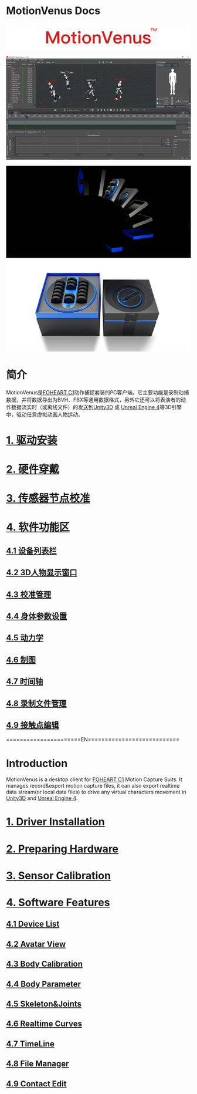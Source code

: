 # MotionVenus Docs

<div align=center>
<img src="https://raw.githubusercontent.com/FOHEART/MotionVenusHelp/v1.3.2/img/softwareName.png"/>
</div>

![MainThumb](https://raw.githubusercontent.com/FOHEART/MotionVenusHelp/v1.3.2/img/MotionVenus_1_3_0.png)

<div align=center>
<img src="https://raw.githubusercontent.com/FOHEART/MotionVenusHelp/v1.3.2/img/foheartc1.png"/>
</div>

<div align=center>
<img src="https://raw.githubusercontent.com/FOHEART/MotionVenusHelp/v1.3.2/img/foheartc1_2.png"/>
</div>

# 简介
MotionVenus是[FOHEART C1](http://www.foheart.com/)动作捕捉套装的PC客户端。它主要功能是录制动捕数据，并将数据导出为BVH、FBX等通用数据格式，另外它还可以将表演者的动作数据流实时（或离线文件）的发送到[Unity3D](https://unity3d.com) 或 [Unreal Engine 4](https://www.unrealengine.com)等3D引擎中，驱动任意虚拟动画人物运动。
# [1. 驱动安装](https://github.com/FOHEART/MotionVenusHelp/blob/v1.3.4/driver/driverinstall.md)
# [2. 硬件穿戴](https://github.com/FOHEART/MotionVenusHelp/blob/v1.3.4/hardware/preparinghardware.md)
# [3. 传感器节点校准](https://github.com/FOHEART/MotionVenusHelp/blob/v1.3.4/software/sensorcali.md)
# [4. 软件功能区](https://github.com/FOHEART/MotionVenusHelp/blob/v1.3.4/software/devicelist.md)
## [4.1 设备列表栏](https://github.com/FOHEART/MotionVenusHelp/blob/v1.3.4/software/devicelist.md)
## [4.2 3D人物显示窗口](https://github.com/FOHEART/MotionVenusHelp/blob/v1.3.4/software/view3d.md)
## [4.3 校准管理](https://github.com/FOHEART/MotionVenusHelp/blob/v1.3.4/software/calimgr.md)
## [4.4 身体参数设置](https://github.com/FOHEART/MotionVenusHelp/blob/v1.3.4/software/bodyparam.md)
## [4.5 动力学](https://github.com/FOHEART/MotionVenusHelp/blob/v1.3.4/software/kinetics.md)	
## [4.6 制图](https://github.com/FOHEART/MotionVenusHelp/blob/v1.3.4/software/plot.md)	
## [4.7 时间轴](https://github.com/FOHEART/MotionVenusHelp/blob/v1.3.4/software/timeline.md)
## [4.8 录制文件管理](https://github.com/FOHEART/MotionVenusHelp/blob/v1.3.4/software/filemgr.md)
## [4.9 接触点编辑](https://github.com/FOHEART/MotionVenusHelp/blob/v1.3.4/software/contacteditor.md)

======================EN===========================<br>
# Introduction
MotionVenus is a desktop client for [FOHEART C1](http://www.foheart.com/) Motion Capture Suits. It manages record&export motion capture files, it can also export realtime data stream(or local data files) to drive any virtual characters movement in [Unity3D](https://unity3d.com) and [Unreal Engine 4](https://www.unrealengine.com).<br>
# [1. Driver Installation](https://github.com/FOHEART/MotionVenusHelp/blob/v1.3.4/driver/driverinstall.md)
# [2. Preparing Hardware](https://github.com/FOHEART/MotionVenusHelp/blob/v1.3.4/hardware/preparinghardware.md)
# [3. Sensor Calibration](https://github.com/FOHEART/MotionVenusHelp/blob/v1.3.4/software/sensorcali.md)
# [4. Software Features](https://github.com/FOHEART/MotionVenusHelp/blob/v1.3.4/software/devicelist.md)
## [4.1 Device List](https://github.com/FOHEART/MotionVenusHelp/blob/v1.3.4/software/devicelist.md)
## [4.2 Avatar View](https://github.com/FOHEART/MotionVenusHelp/blob/v1.3.4/software/view3d.md)
## [4.3 Body Calibration](https://github.com/FOHEART/MotionVenusHelp/blob/v1.3.4/software/calimgr.md)
## [4.4 Body Parameter](https://github.com/FOHEART/MotionVenusHelp/blob/v1.3.4/software/bodyparam.md)
## [4.5 Skeleton&Joints](https://github.com/FOHEART/MotionVenusHelp/blob/v1.3.4/software/kinetics.md)
## [4.6 Realtime Curves](https://github.com/FOHEART/MotionVenusHelp/blob/v1.3.4/software/plot.md)	
## [4.7 TimeLine](https://github.com/FOHEART/MotionVenusHelp/blob/v1.3.4/software/timeline.md)	
## [4.8 File Manager](https://github.com/FOHEART/MotionVenusHelp/blob/v1.3.4/software/filemgr.md)
## [4.9 Contact Edit](https://github.com/FOHEART/MotionVenusHelp/blob/v1.3.4/software/contacteditor.md)
